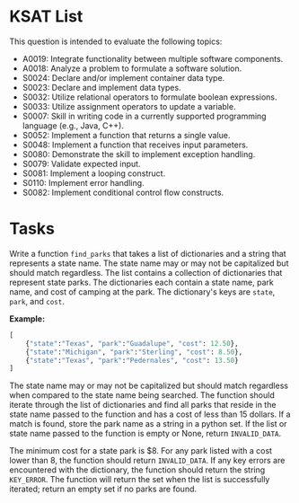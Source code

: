 # KSAT List
This question is intended to evaluate the following topics:
- A0019: Integrate functionality between multiple software components.
- A0018: Analyze a problem to formulate a software solution.
- S0024: Declare and/or implement container data type.
- S0023: Declare and implement data types.
- S0032: Utilize relational operators to formulate boolean expressions.
- S0033: Utilize assignment operators to update a variable.
- S0007: Skill in writing code in a currently supported programming language (e.g., Java, C++).
- S0052: Implement a function that returns a single value.
- S0048: Implement a function that receives input parameters.
- S0080: Demonstrate the skill to implement exception handling.
- S0079: Validate expected input.
- S0081: Implement a looping construct.
- S0110: Implement error handling.
- S0082: Implement conditional control flow constructs.

# Tasks
Write a function `find_parks` that takes a list of dictionaries and a string that represents a state name. The state 
name may or may not be capitalized but should match regardless. The list contains a collection of dictionaries that 
represent state parks. The dictionaries each contain a state name, park name, and cost of camping at the park. The 
dictionary's keys are `state`, `park`, and `cost`. 

**Example:**
```python
[
    {"state":"Texas", "park":"Guadalupe", "cost": 12.50},
    {"state":"Michigan", "park":"Sterling", "cost": 8.50},
    {"state":"Texas", "park":"Pedernales", "cost": 13.50}
]
```

The state name may or may not be capitalized but should match regardless when compared to the state name being 
searched. The function should iterate through the list of dictionaries and find all parks that reside in the state 
name passed to the function and has a cost of less than 15 dollars. If a match is found, store the park name as a 
string in a python set. If the list or state name passed to the function is empty or None, return `INVALID_DATA`.

The minimum cost for a state park is $8. For any park listed with a cost lower than 8, the function should return 
`INVALID_DATA`. If any key errors are encountered with the dictionary, the function should return the string 
`KEY_ERROR`. The function will return the set when the list is successfully iterated; return an empty set if no parks 
are found.
